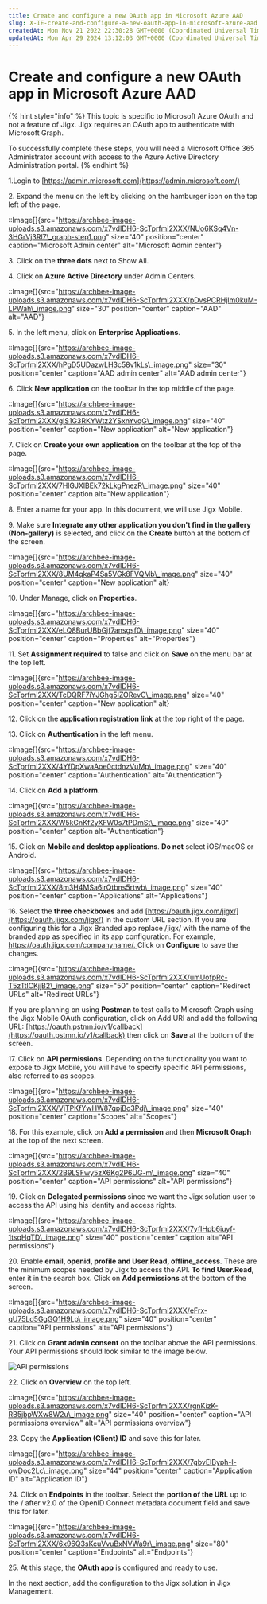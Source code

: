 ```yaml
---
title: Create and configure a new OAuth app in Microsoft Azure AAD
slug: X-IE-create-and-configure-a-new-oauth-app-in-microsoft-azure-aad
createdAt: Mon Nov 21 2022 22:30:28 GMT+0000 (Coordinated Universal Time)
updatedAt: Mon Apr 29 2024 13:12:03 GMT+0000 (Coordinated Universal Time)
---
```


# Create and configure a new OAuth app in Microsoft Azure AAD

{% hint style="info" %}
This topic is specific to Microsoft Azure OAuth and not a feature of Jigx. Jigx requires an OAuth app to authenticate with Microsoft Graph.

To successfully complete these steps, you will need a Microsoft Office 365 Administrator account with access to the Azure Active Directory Administration portal.&#x20;
{% endhint %}

1.Login to [https://admin.microsoft.com](https://admin.microsoft.com/)

2\. Expand the menu on the left by clicking on the hamburger icon on the top left of the page.

::Image\[]{src="https://archbee-image-uploads.s3.amazonaws.com/x7vdIDH6-ScTprfmi2XXX/NUo6KSq4Vn-3HGrVj3Rl7\_graph-step1.png" size="40" position="center" caption="Microsoft Admin center" alt="Microsoft Admin center"}

3\. Click on the **three dots** next to Show All.

4\. Click on **Azure Active Directory** under Admin Centers.

::Image\[]{src="https://archbee-image-uploads.s3.amazonaws.com/x7vdIDH6-ScTprfmi2XXX/pDvsPCRHjIm0kuM-LPWah\_image.png" size="30" position="center" caption="AAD" alt="AAD"}

5\. In the left menu, click on **Enterprise Applications**.

::Image\[]{src="https://archbee-image-uploads.s3.amazonaws.com/x7vdIDH6-ScTprfmi2XXX/hPgD5UDazwLH3c58v1kLs\_image.png" size="30" position="center" caption="AAD admin center" alt="AAD admin center"}

6\. Click **New application** on the toolbar in the top middle of the page.

::Image\[]{src="https://archbee-image-uploads.s3.amazonaws.com/x7vdIDH6-ScTprfmi2XXX/glS1G3RKYWtz2YSxnYvqG\_image.png" size="40" position="center" caption="New application" alt="New application"}

7\. Click on **Create your own application** on the toolbar at the top of the page.

::Image\[]{src="https://archbee-image-uploads.s3.amazonaws.com/x7vdIDH6-ScTprfmi2XXX/7HlGJXlBEk72kLkgPnezR\_image.png" size="40" position="center" caption alt="New application"}

8\. Enter a name for your app. In this document, we will use Jigx Mobile.

9\. Make sure **Integrate any other application you don't find in the gallery (Non-gallery)** is selected, and click on the **Create** button at the bottom of the screen.

::Image\[]{src="https://archbee-image-uploads.s3.amazonaws.com/x7vdIDH6-ScTprfmi2XXX/8UM4qkaP4Sa5VGk8FVQMb\_image.png" size="40" position="center" caption="New application" alt}

10\. Under Manage, click on **Properties**.

::Image\[]{src="https://archbee-image-uploads.s3.amazonaws.com/x7vdIDH6-ScTprfmi2XXX/eLQ8BurUBbGjf7ansgsf0\_image.png" size="40" position="center" caption="Properties" alt="Properties"}

11\. Set **Assignment required** to false and click on **Save** on the menu bar at the top left.

::Image\[]{src="https://archbee-image-uploads.s3.amazonaws.com/x7vdIDH6-ScTprfmi2XXX/TcDQRF7iYJGhg5IZORevC\_image.png" size="40" position="center" caption="New application" alt}

12\. Click on the **application registration link** at the top right of the page.

13\. Click on **Authentication** in the left menu.

::Image\[]{src="https://archbee-image-uploads.s3.amazonaws.com/x7vdIDH6-ScTprfmi2XXX/4YfDpXwaAoe0ctdnzVuMp\_image.png" size="40" position="center" caption="Authentication" alt="Authentication"}

14\. Click on **Add a platform**.

::Image\[]{src="https://archbee-image-uploads.s3.amazonaws.com/x7vdIDH6-ScTprfmi2XXX/W5kGnKf2yXFW0s7tPDmSt\_image.png" size="40" position="center" caption alt="Authentication"}

15\. Click on **Mobile and desktop applications**. **Do not** select iOS/macOS or Android.

::Image\[]{src="https://archbee-image-uploads.s3.amazonaws.com/x7vdIDH6-ScTprfmi2XXX/8m3H4MSa6irQtbns5rtwb\_image.png" size="40" position="center" caption="Applications" alt="Applications"}

16\. Select the **three checkboxes** and add [https://oauth.jigx.com/jigx/](https://oauth.jiigx.com/jigx/) in the custom URL section. If you are configuring this for a Jigx Branded app replace /jigx/ with the name of the branded app as specified in its app configuration. For example, [https://oauth.jigx.com/companyname/. ](https://oauth.jiigx.com/companyname/)Click on **Configure** to save the changes.

::Image\[]{src="https://archbee-image-uploads.s3.amazonaws.com/x7vdIDH6-ScTprfmi2XXX/umUofpRc-T5zTtlCKjjB2\_image.png" size="50" position="center" caption="Redirect URLs" alt="Redirect URLs"}

If you are planning on using **Postman** to test calls to Microsoft Graph using the Jigx Mobile OAuth configuration, click on Add URI and add the following URL: [https://oauth.pstmn.io/v1/callback](https://oauth.pstmn.io/v1/callback) then click on **Save** at the bottom of the screen.

17\. Click on **API permissions**. Depending on the functionality you want to expose to Jigx Mobile, you will have to specify specific API permissions, also referred to as scopes.

::Image\[]{src="https://archbee-image-uploads.s3.amazonaws.com/x7vdIDH6-ScTprfmi2XXX/VjTPKfYwHW87qpjBo3Pdj\_image.png" size="40" position="center" caption="Scopes" alt="Scopes"}

18\. For this example, click on **Add a permission** and then **Microsoft Graph** at the top of the next screen.

::Image\[]{src="https://archbee-image-uploads.s3.amazonaws.com/x7vdIDH6-ScTprfmi2XXX/2B9LSFwy5zX6Kg2P6UG-m\_image.png" size="40" position="center" caption="API permissions" alt="API permissions"}

19\. Click on **Delegated permissions** since we want the Jigx solution user to access the API using his identity and access rights.

::Image\[]{src="https://archbee-image-uploads.s3.amazonaws.com/x7vdIDH6-ScTprfmi2XXX/7yfIHpb6iuyf-1tsqHqTD\_image.png" size="40" position="center" caption alt="API permissions"}

20\. Enable **email, openid, profile and User.Read, offline\_access**. These are the minimum scopes needed by Jigx to access the API. **To find User.Read,** enter it in the search box. Click on **Add permissions** at the bottom of the screen.

::Image\[]{src="https://archbee-image-uploads.s3.amazonaws.com/x7vdIDH6-ScTprfmi2XXX/eFrx-qU75Ld5GgGQ1H9Lp\_image.png" size="40" position="center" caption="API permissions" alt="API permissions"}

21\. Click on **Grant admin consent** on the toolbar above the API permissions. Your API permissions should look similar to the image below.

![API permissions](https://archbee-image-uploads.s3.amazonaws.com/x7vdIDH6-ScTprfmi2XXX/ouVtdCw3z8x0qdd5mJqO4_image.png)

22\. Click on **Overview** on the top left.

::Image\[]{src="https://archbee-image-uploads.s3.amazonaws.com/x7vdIDH6-ScTprfmi2XXX/rgnKizK-RB5jbpWXw8W2u\_image.png" size="40" position="center" caption="API permissions overview" alt="API permissions overview"}

23\. Copy the **Application (Client) ID** and save this for later.

::Image\[]{src="https://archbee-image-uploads.s3.amazonaws.com/x7vdIDH6-ScTprfmi2XXX/7gbvElByph-l-owDoc2Lc\_image.png" size="44" position="center" caption="Application ID" alt="Application ID"}

24\. Click on **Endpoints** in the toolbar. Select the **portion of the URL** up to the / after v2.0 of the OpenID Connect metadata document field and save this for later.

::Image\[]{src="https://archbee-image-uploads.s3.amazonaws.com/x7vdIDH6-ScTprfmi2XXX/6x96Q3sKcuVvuBxNVWa9r\_image.png" size="80" position="center" caption="Endpoints" alt="Endpoints"}

25\. At this stage, the **OAuth app** is configured and ready to use.

In the next section, add the configuration to the Jigx solution in Jigx Management.
